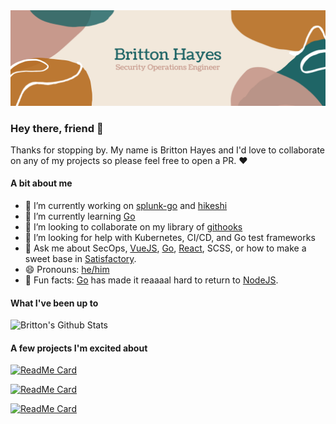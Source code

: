 <img src="https://github.com/brittonhayes/brittonhayes/blob/master/GithubBanner2.png">

### Hey there, friend 👋
Thanks for stopping by. My name is Britton Hayes and I'd love to collaborate on any of my projects so please feel free to open a PR. :heart:

#### A bit about me

- 🔭 I’m currently working on [splunk-go](https://github.com/brittonhayes/splunk-go) and [hikeshi](https://github.com/brittonhayes/hikeshi)
- 🌱 I’m currently learning [Go](https://golang.org)
- 👯 I’m looking to collaborate on my library of [githooks](https://github.com/brittonhayes/githooks)
- 🤔 I’m looking for help with Kubernetes, CI/CD, and Go test frameworks
- 💬 Ask me about SecOps, [VueJS](https://vuejs.org/), [Go](https://golang.org), [React](https://reactjs.org/), SCSS, or how to make a sweet base in [Satisfactory](https://www.satisfactorygame.com/). 
- 😄 Pronouns: [he/him](https://pronoun.is/he)
- :hamster: Fun facts: [Go](https://golang.org) has made it reaaaal hard to return to [NodeJS](https://nodejs.org/en/). 

#### What I've been up to

![Britton's Github Stats](https://github-readme-stats.vercel.app/api?username=brittonhayes&show_icons=true&count_private=true&title_color=BC7935&icon_color=BC7935&text_color=326A69&bg_color=F3E8DC)

#### A few projects I'm excited about

[![ReadMe Card](https://github-readme-stats.vercel.app/api/pin/?username=avelino&repo=awesome-go)](https://github.com/avelino/awesome-go)

[![ReadMe Card](https://github-readme-stats.vercel.app/api/pin/?username=brittonhayes&repo=hikeshi)](https://github.com/brittonhayes/hikeshi)

[![ReadMe Card](https://github-readme-stats.vercel.app/api/pin/?username=spinnaker&repo=spinnaker)](https://github.com/spinnaker/spinnaker)
